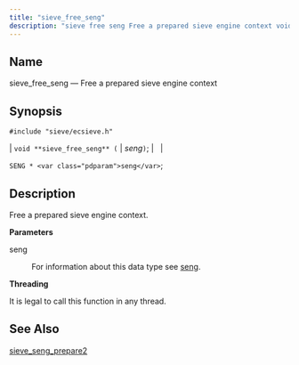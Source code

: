 ```yaml
---
title: "sieve_free_seng"
description: "sieve free seng Free a prepared sieve engine context void sieve free seng seng SENG seng Free a prepared sieve engine context seng For information about this data type see seng It is legal to call this function in any thread sieve seng prepare 2..."
---
```


<a name="apis.sieve_free_seng"></a> 
## Name

sieve_free_seng — Free a prepared sieve engine context

## Synopsis

`#include "sieve/ecsieve.h"`

| `void **sieve_free_seng** (` | <var class="pdparam">seng</var>`)`; |   |

`SENG * <var class="pdparam">seng</var>`;<a name="idp59957328"></a> 
## Description

Free a prepared sieve engine context.

**<a name="idp59958544"></a> Parameters**

<dl class="variablelist">

<dt>seng</dt>

<dd>

For information about this data type see [seng](/momentum/3/3-api/structs-seng).

</dd>

</dl>

**<a name="idp59962016"></a> Threading**

It is legal to call this function in any thread.

<a name="idp59963120"></a> 
## See Also

[sieve_seng_prepare2](/momentum/3/3-api/apis-sieve-seng-prepare-2)